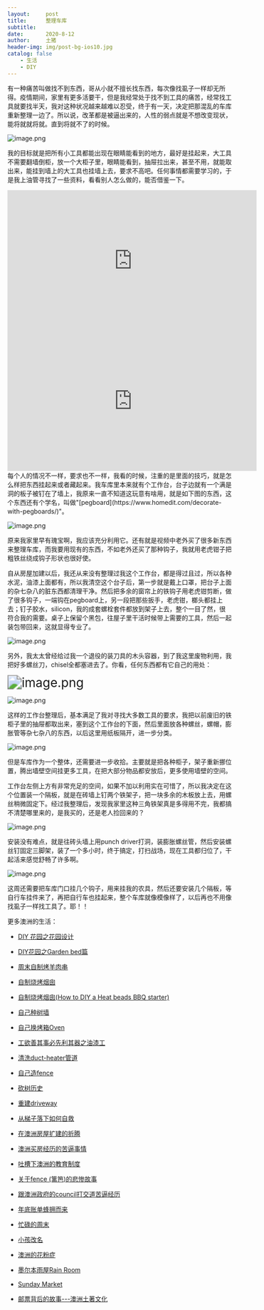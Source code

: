 ```yaml
---
layout:     post
title:      整理车库
subtitle:   
date:       2020-8-12
author:     土猪
header-img: img/post-bg-ios10.jpg
catalog: false
    - 生活
    - DIY
---
```






有一种痛苦叫做找不到东西，哥从小就不擅长找东西，每次像找虱子一样却无所得。疫情期间，家里有更多活要干，但是我经常处于找不到工具的痛苦，经常找工具就要找半天，我对这种状况越来越难以忍受，终于有一天，决定把那混乱的车库重新整理一边了。所以说，改革都是被逼出来的，人性的弱点就是不想改变现状，能将就就将就。直到将就不了的时候。

![image.png](https://images.hive.blog/DQmTy2MV7Guoy6jPteJw9FHw3iXUGiGmE5jnMNMNiXhjYcg/image.png)



我的目标就是把所有小工具都能出现在眼睛能看到的地方，最好是挂起来，大工具不需要翻墙倒柜，放一个大柜子里，眼睛能看到，抽屉拉出来，甚至不用，就能取出来，能挂到墙上的大工具也挂墙上去，要求不高吧。任何事情都需要学习的，于是我上油管寻找了一些资料，看看别人怎么做的，能否借鉴一下。



<iframe width="560" height="315" src="https://www.youtube.com/embed/HIUrGi89i-U" frameborder="0" allow="accelerometer; autoplay; encrypted-media; gyroscope; picture-in-picture" allowfullscreen></iframe>



<iframe width="560" height="315" src="https://www.youtube.com/embed/voXV6Otd5O0" frameborder="0" allow="accelerometer; autoplay; encrypted-media; gyroscope; picture-in-picture" allowfullscreen></iframe>
每个人的情况不一样，要求也不一样，我看的时候，注重的是里面的技巧，就是怎么样把东西挂起来或者藏起来。我车库里本来就有个工作台，台子边就有一个满是洞的板子被钉在了墙上，我原来一直不知道这玩意有啥用，就是如下图的东西，这个东西还有个学名，叫做"[pegboard](https://www.homedit.com/decorate-with-pegboards/)"。

![image.png](https://images.hive.blog/DQmTPoiNrhzy2poU3XRniZnHkD7bmKEmW8Kxd6BdumjzC3B/image.png)

原来我家里早有瑰宝啊，我应该充分利用它。还有就是视频中老外买了很多新东西来整理车库，而我要用现有的东西，不如老外还买了那种钩子，我就用老虎钳子把粗铁丝绕成钩子形状也很好使。





自从房屋加建以后，我还从来没有整理过我这个工作台，都是得过且过，所以各种水泥，油漆上面都有，所以我清空这个台子后，第一步就是戴上口罩，把台子上面的杂七杂八的脏东西都清理干净。然后把多余的窗帘上的铁钩子用老虎钳剪断，做了很多钩子，一端钩在pegboard上，另一段把那些扳手，老虎钳，榔头都挂上去；钉子胶水，silicon，我的成套螺栓套件都放到架子上去，整个一目了然，很符合我的需要。桌子上保留个黑包，往屋子里干活时候带上需要的工具，然后一起装包带回来，这就显得专业了。

![image.png](https://images.hive.blog/DQmTKHKpRFyqhf5EtNTDraJb1AKJB7VYicxspFnkHxpSG4r/image.png)



另外，我太太曾经给过我一个退役的装刀具的木头容器，到了我这里废物利用，我把好多螺丝刀，chisel全都塞进去了。你看，任何东西都有它自己的用处：

<img src="https://images.hive.blog/DQmNfpficjNXCaRFY7ZKbho4mkUNUF3veekQMof4hnKZESF/image.png" alt="image.png" style="zoom:200%;" />

![image.png](https://images.hive.blog/DQmdrv1TBS3VDwJzWZDHTH2M9S44VXircvbvxpnym891RBA/image.png)



这样的工作台整理后，基本满足了我对寻找大多数工具的要求，我把以前废旧的铁柜子里的抽屉都取出来，塞到这个工作台的下面，然后里面放各种螺丝，螺帽，膨胀管等杂七杂八的东西，以后这里用纸板隔开，进一步分类。

![image.png](https://images.hive.blog/DQmNdqNHi9wZVgRiikVLQkxKW3kEREt9rnU3JswmUXCwA15/image.png)



但是车库作为一个整体，还需要进一步收拾。主要就是把各种柜子，架子重新挪位置，腾出墙壁空间挂更多工具，在把大部分物品都安放后，更多使用墙壁的空间。



工作台左侧上方有非常充足的空间，如果不加以利用实在可惜了，所以我决定在这个位置装一个隔板，就是在砖墙上钉两个铁架子，把一块多余的木板放上去，用螺丝稍微固定下。经过我整理后，发现我家里这种三角铁架真是多得用不完，我都搞不清楚哪里来的，是我买的，还是老人捡回来的？

![image.png](https://images.hive.blog/DQmQ8z7YbDfiT9djM54EKW1RGgCF3ZMBDFEpHHQeSjv67c3/image.png)



安装没有难点，就是往砖头墙上用punch driver打洞，装膨胀螺丝管，然后安装螺丝钉固定三脚架，装了一个多小时，终于搞定，打扫战场，现在工具都归位了，干起活来感觉舒畅了许多啊。

![image.png](https://images.hive.blog/DQmQcUJ4XMoRPV9rQre1Puz1z5X9K5dpAdBFnEFoLNmsi2m/image.png)



这周还需要把车库门口挂几个钩子，用来挂我的农具，然后还要安装几个隔板，等自行车挂件来了，再把自行车也挂起来，整个车库就像模像样了，以后再也不用像找虱子一样找工具了。耶！！






更多澳洲的生活：

- [DIY 花园之花园设计](http://livinginau.life/2020/03/30/diy-garden-design/)

- [DIY花园之Garden bed篇](http://livinginau.life/2020/04/17/diy-garden-bed/)

- [周末自制烤羊肉串](http://livinginau.life/2014/03/03/%E5%91%A8%E6%9C%AB%E8%87%AA%E5%88%B6%E7%83%A4%E7%BE%8A%E8%82%89%E4%B8%B2/)

- [自制烧烤烟囱](http://livinginau.life/2014/02/20/%E8%87%AA%E5%88%B6%E7%83%A7%E7%83%A4%E7%83%9F%E5%9B%B1/)

- [自制烧烤烟囱(How to DIY a Heat beads BBQ starter)](https://steemit.com/life/@chenlocus/how-to-diy-a-heat-beads-bbq-starter)

- [自己种树墙](http://livinginau.life/2020/03/10/%E8%87%AA%E5%B7%B1%E7%A7%8D%E6%A0%91%E5%A2%99/)

- [自己换烤箱Oven](http://livinginau.life/2020/02/12/%E8%87%AA%E5%B7%B1%E6%8D%A2oven/)

- [工欲善其事必先利其器之油漆工](http://livinginau.life/2020/04/13/%E5%B7%A5%E6%AC%B2%E5%96%84%E5%85%B6%E4%BA%8B%E5%BF%85%E5%85%88%E5%88%A9%E5%85%B6%E5%99%A8%E4%B9%8B%E6%B2%B9%E6%BC%86%E5%B7%A5/)

- [清洗duct-heater管道](http://livinginau.life/2020/04/08/%E8%87%AA%E5%B7%B1%E5%8A%A8%E6%89%8B%E6%B8%85%E6%B4%97duct-heater%E7%AE%A1%E9%81%93/)

- [自己造fence](http://livinginau.life/2020/01/06/%E7%BB%88%E4%BA%8E%E9%80%A0%E5%A5%BD%E4%BA%86fence/)

- [砍树历史](http://livinginau.life/2019/12/29/%E7%A0%8D%E6%A0%91%E5%8E%86%E5%8F%B2/)

- [重建driveway](http://livinginau.life/2020/04/26/rebuild-driveway/)

- [从梯子落下如何自救](http://livinginau.life/2020/03/21/%E4%BB%8E%E6%A2%AF%E5%AD%90%E8%90%BD%E4%B8%8B%E5%A6%82%E4%BD%95%E8%87%AA%E6%95%91/)

- [在澳洲房屋扩建的折腾](http://livinginau.life/2020/03/26/%E5%9C%A8%E6%BE%B3%E6%B4%B2%E6%88%BF%E5%B1%8B%E6%89%A9%E5%BB%BA%E7%9A%84%E6%8A%98%E8%85%BE/)

- [澳洲买房经历的苦逼事情](http://livinginau.life/2019/12/18/%E6%BE%B3%E6%B4%B2%E4%B9%B0%E6%88%BF%E7%BB%8F%E5%8E%86%E7%9A%84%E8%8B%A6%E9%80%BC%E4%BA%8B%E6%83%85/)
  
- 
  [吐槽下澳洲的教育制度](http://livinginau.life/2019/12/13/%E5%90%90%E6%A7%BD%E6%BE%B3%E6%B4%B2%E6%95%99%E8%82%B2%E5%88%B6%E5%BA%A6/)

- [关于fence (篱笆)的悲惨故事](http://livinginau.life/2019/12/01/%E5%85%B3%E4%BA%8Efence%E7%9A%84%E6%82%B2%E6%83%A8%E6%95%85%E4%BA%8B/)

- [跟澳洲政府的council打交道苦逼经历](http://livinginau.life/2019/11/29/%E8%B7%9F%E6%BE%B3%E6%B4%B2%E6%94%BF%E5%BA%9C%E7%9A%84council%E6%89%93%E4%BA%A4%E9%81%93%E8%8B%A6%E9%80%BC%E7%BB%8F%E5%8E%86/)

- [年底账单蜂拥而来](http://livinginau.life/2019/11/29/%E8%B4%A6%E5%8D%95%E8%9C%82%E6%8B%A5%E8%80%8C%E6%9D%A5/)

- [忙碌的周末](http://livinginau.life/2019/11/12/%E5%BF%99%E7%A2%8C%E7%9A%84%E5%91%A8%E6%9C%AB/)

- [小孩改名](http://livinginau.life/2019/11/10/%E5%B0%8F%E5%AD%A9%E6%94%B9%E5%90%8D/)

- [澳洲的花粉症](http://livinginau.life/2018/08/10/%E6%BE%B3%E6%B4%B2%E7%9A%84%E8%8A%B1%E7%B2%89%E7%97%87/)

- [墨尔本雨屋Rain Room](http://livinginau.life/2020/01/13/rain-room/)

- [Sunday Market](http://livinginau.life/2020/01/12/Sunday-Market/)

- [邮票背后的故事---澳洲土著文化](http://livinginau.life/2018/07/10/%E9%82%AE%E7%A5%A8%E8%83%8C%E5%90%8E%E7%9A%84%E6%95%85%E4%BA%8B/)